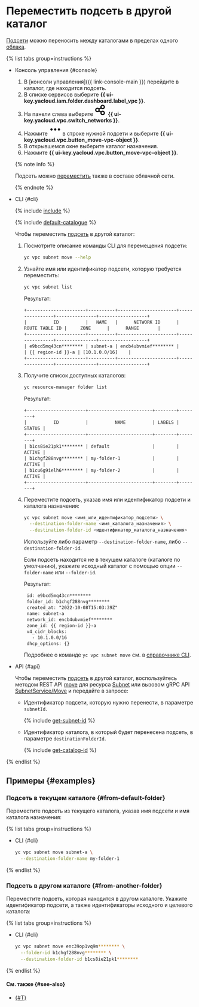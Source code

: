 # Переместить подсеть в другой каталог

[Подсети](../concepts/network.md) можно переносить между каталогами в пределах одного [облака](../../resource-manager/concepts/resources-hierarchy.md).

{% list tabs group=instructions %}

- Консоль управления {#console}

  1. В [консоли управления]({{ link-console-main }}) перейдите в каталог, где находится подсеть.
  1. В списке сервисов выберите **{{ ui-key.yacloud.iam.folder.dashboard.label_vpc }}**.
  1. На панели слева выберите ![subnets](../../_assets/console-icons/nodes-right.svg) **{{ ui-key.yacloud.vpc.switch_networks }}**.
  1. Нажмите ![image](../../_assets/console-icons/ellipsis.svg) в строке нужной подсети и выберите **{{ ui-key.yacloud.vpc.button_move-vpc-object }}**.
  1. В открывшемся окне выберите каталог назначения.
  1. Нажмите **{{ ui-key.yacloud.vpc.button_move-vpc-object }}**.

  {% note info %}

  Подсеть можно [переместить](network-move.md) также в составе облачной сети.

  {% endnote %}

- CLI {#cli}

  {% include [include](../../_includes/cli-install.md) %}

  {% include [default-catalogue](../../_includes/default-catalogue.md) %}

  Чтобы переместить [подсеть](../concepts/network.md) в другой каталог:

  1. Посмотрите описание команды CLI для перемещения подсети:

      ```bash
      yc vpc subnet move --help
      ```

  1. Узнайте имя или идентификатор подсети, которую требуется переместить:

      ```bash
      yc vpc subnet list
      ```
      Результат:
      ```text
      +----------------------+----------+----------------------+----------------+---------------+------------------+
      |          ID          |   NAME   |      NETWORK ID      | ROUTE TABLE ID |     ZONE      |      RANGE       |
      +----------------------+----------+----------------------+----------------+---------------+------------------+
      | e9bcd5mq43cn******** | subnet-a | encb4ubvmief******** |                | {{ region-id }}-a | [10.1.0.0/16]    |
      +----------------------+----------+----------------------+----------------+---------------+------------------+
      ```

  1. Получите список доступных каталогов:

      ```bash
      yc resource-manager folder list
      ```

      Результат:
      ```text
      +----------------------+------------------------+--------+--------+
      |          ID          |          NAME          | LABELS | STATUS |
      +----------------------+------------------------+--------+--------+
      | b1cs8ie21pk1******** | default                |        | ACTIVE |
      | b1chgf288nvg******** | my-folder-1            |        | ACTIVE |
      | b1cu6g9ielh6******** | my-folder-2            |        | ACTIVE |
      +----------------------+------------------------+--------+--------+
      ```

  1. Переместите подсеть, указав имя или идентификатор подсети и каталога назначения:

     ```bash
     yc vpc subnet move <имя_или_идентификатор_подсети> \
       --destination-folder-name <имя_каталога_назначения> \
       --destination-folder-id <идентификатор_каталога_назначения>
     ```
     Используйте либо параметр `--destination-folder-name`, либо `--destination-folder-id`.

     Если подсеть находится не в текущем каталоге (каталоге по умолчанию), укажите исходный каталог с помощью опции `--folder-name` или `--folder-id`.

     Результат:
     ```text
      id: e9bcd5mq43cn********
      folder_id: b1chgf288nvg********
      created_at: "2022-10-08T15:03:39Z"
      name: subnet-a
      network_id: encb4ubvmief********
      zone_id: {{ region-id }}-a
      v4_cidr_blocks:
        - 10.1.0.0/16
      dhcp_options: {}
     ```
     Подробнее о команде `yc vpc subnet move` см. в [справочнике CLI](../../cli/cli-ref/vpc/cli-ref/subnet/move.md).

- API {#api}

  Чтобы переместить [подсеть](../concepts/network.md#subnet) в другой каталог, воспользуйтесь методом REST API [move](../api-ref/Subnet/move.md) для ресурса [Subnet](../api-ref/Subnet/index.md) или вызовом gRPC API [SubnetService/Move](../api-ref/grpc/Subnet/move.md) и передайте в запросе:

  * Идентификатор подсети, которую нужно перенести, в параметре `subnetId`.

    {% include [get-subnet-id](../../_includes/vpc/get-subnet-id.md) %}

  * Идентификатор каталога, в который будет перенесена подсеть, в параметре `destinationFolderId`.

    {% include [get-catalog-id](../../_includes/get-catalog-id.md) %}

{% endlist %}

## Примеры {#examples}

### Подсеть в текущем каталоге {#from-default-folder}

Переместите подсеть из текущего каталога, указав имя подсети и имя каталога назначения:

{% list tabs group=instructions %}

- CLI {#cli}

  ```bash
  yc vpc subnet move subnet-a \
    --destination-folder-name my-folder-1
  ```

{% endlist %}

### Подсеть в другом каталоге {#from-another-folder}

Переместите подсеть, которая находится в другом каталоге. Укажите идентификатор подсети, а также идентификаторы исходного и целевого каталога:

{% list tabs group=instructions %}

- CLI {#cli}

  ```bash
  yc vpc subnet move enc39op1vq9m******** \
    --folder-id b1chgf288nvg******** \
    --destination-folder-id b1cs8ie21pk1********
  ```

{% endlist %}

#### См. также {#see-also}

* [{#T}](network-move.md)

